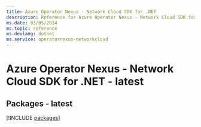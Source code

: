 ```yaml
---
title: Azure Operator Nexus - Network Cloud SDK for .NET
description: Reference for Azure Operator Nexus - Network Cloud SDK for .NET
ms.date: 03/05/2024
ms.topic: reference
ms.devlang: dotnet
ms.service: operatornexus-networkcloud
---
```

# Azure Operator Nexus - Network Cloud SDK for .NET - latest
## Packages - latest
[!INCLUDE [packages](operator-nexus---network-cloud-index.md)]